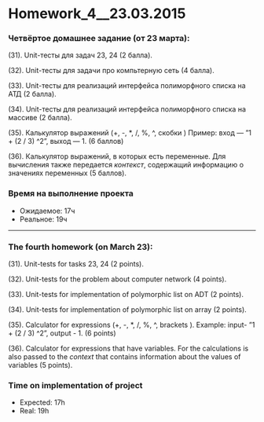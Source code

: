 ﻿Homework_4__23.03.2015
=======================

### Четвёртое домашнее задание (от 23 марта):

(31). Unit-тесты для задач 23, 24 (2 балла).

(32). Unit-тесты для задачи про компьтерную сеть (4 балла).

(33). Unit-тесты для реализаций интерфейса полиморфного списка на АТД (2 балла).

(34). Unit-тесты для реализаций интерфейса полиморфного списка на массиве (2 балла).

(35). Калькулятор выражений (+, -, *, /, %, ^, скобки ) Пример: вход — ”1 + (2 / 3) ^2”, выход — 1. (6 баллов)

(36). Калькулятор выражений, в которых есть переменные. Для вычисления также передается *контекст*, содержащий информацию о значениях переменных (5 баллов).

### Время на выполнение проекта
* Ожидаемое: 17ч
* Реальное: 19ч

______________________________

### The fourth homework (on March 23):

(31). Unit-tests for tasks 23, 24 (2 points).

(32). Unit-tests for the problem about computer network (4 points).

(33). Unit-tests for implementation of polymorphic list on ADT (2 points).

(34). Unit-tests for implementation of polymorphic list on array (2 points).

(35). Сalculator for expressions (+, -, *, /, %, ^, brackets ). Example: input- ”1 + (2 / 3) ^2”, output - 1. (6 points)

(36). Calculator for expressions that have variables. For the calculations is also passed to the *context* that contains information about the values of variables (5 points).

### Time on implementation of project
* Expected: 17h
* Real: 19h